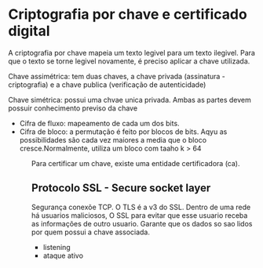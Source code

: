 <h1> Criptografia por chave e certificado  digital </h1>


<p> A criptografia por chave mapeia um texto legivel para um texto ilegivel. Para que o texto se torne legivel novamente, é preciso aplicar a chave utilizada. </p>

<p> Chave assimétrica: tem duas chaves, a chave privada (assinatura - criptografia) e a chave publica (verificação de autenticidade)</p>
<p> Chave simétrica: possui uma chvae unica privada. Ambas as partes devem possuir conhecimento previso da chave
<ul>
<li>Cifra de fluxo: mapeamento de cada um dos bits.</li>
<li>Cifra de bloco: a permutação é feito por blocos de bits. Aqyu as possibilidades são cada vez maiores a media que o bloco cresce.Normalmente, utiliza um bloco com taaho k > 64</li>
<ul>

</p>
<p> Para certificar um chave, existe uma entidade certificadora (ca). </p>

<h2> Protocolo SSL - Secure socket layer </h2>
<p> Segurança conexõe TCP. O TLS é a v3 do SSL. Dentro de uma rede há usuarios maliciosos, O SSL para evitar que esse usuario receba as informações de outro usuario. Garante que os dados so sao lidos por quem possui a chave associada.</p>

<ul>
<li>listening</li>
<li>ataque ativo</li>
</ul>


